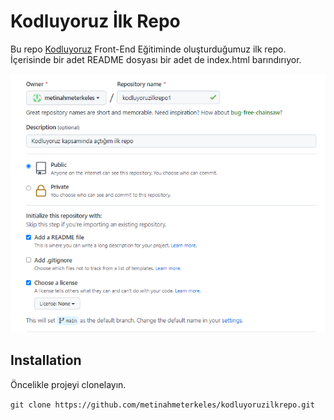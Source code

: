 # Kodluyoruz İlk Repo

Bu repo [Kodluyoruz](https://www.kodluyoruz.org/) Front-End Eğitiminde oluşturduğumuz ilk repo. İçerisinde bir adet README dosyası bir adet de index.html barındırıyor.

![Github Projem](https://raw.githubusercontent.com/metinahmeterkeles/kodluyoruzilkrepo/main/github.PNG)

## Installation

Öncelikle projeyi clonelayın.

`git clone https://github.com/metinahmeterkeles/kodluyoruzilkrepo.git`

